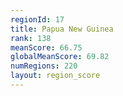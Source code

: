 ```yaml
---
regionId: 17
title: Papua New Guinea
rank: 138
meanScore: 66.75
globalMeanScore: 69.82
numRegions: 220
layout: region_score
---
```


